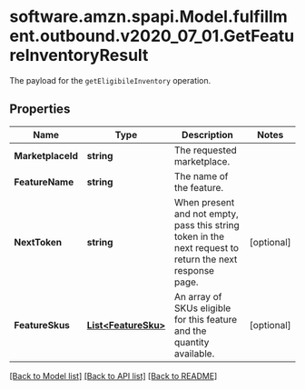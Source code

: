 # software.amzn.spapi.Model.fulfillment.outbound.v2020_07_01.GetFeatureInventoryResult
The payload for the `getEligibileInventory` operation.

## Properties

Name | Type | Description | Notes
------------ | ------------- | ------------- | -------------
**MarketplaceId** | **string** | The requested marketplace. | 
**FeatureName** | **string** | The name of the feature. | 
**NextToken** | **string** | When present and not empty, pass this string token in the next request to return the next response page. | [optional] 
**FeatureSkus** | [**List&lt;FeatureSku&gt;**](FeatureSku.md) | An array of SKUs eligible for this feature and the quantity available. | [optional] 

[[Back to Model list]](../README.md#documentation-for-models) [[Back to API list]](../README.md#documentation-for-api-endpoints) [[Back to README]](../README.md)

